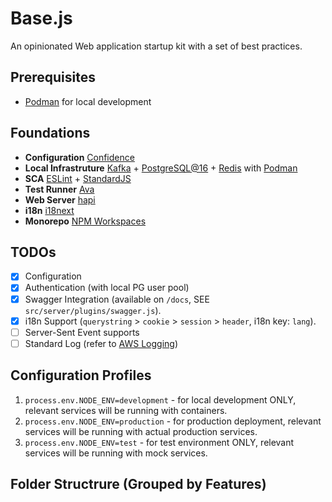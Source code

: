 # Base.js

An opinionated Web application startup kit with a set of best practices.

## Prerequisites

- [Podman](https://podman.io/) for local development

## Foundations

- **Configuration** [Confidence](https://www.npmjs.com/package/@hapipal/confidence)
- **Local Infrastruture** [Kafka](https://kafka.apache.org/) + [PostgreSQL@16](https://www.postgresql.org/) + [Redis](https://redis.io/) with [Podman](https://podman.io/)
- **SCA** [ESLint](https://eslint.org/) + [StandardJS](https://standardjs.com/)
- **Test Runner** [Ava](https://github.com/avajs/ava)
- **Web Server** [hapi](https://hapi.dev/)
- **i18n** [i18next](https://www.i18next.com/)
- **Monorepo** [NPM Workspaces](https://docs.npmjs.com/cli/v11/using-npm/workspaces)

## TODOs

- [x] Configuration
- [x] Authentication (with local PG user pool)
- [x] Swagger Integration (available on `/docs`, SEE `src/server/plugins/swagger.js`).
- [x] i18n Support (`querystring` > `cookie` > `session` > `header`, i18n key: `lang`).
- [ ] Server-Sent Event supports
- [ ] Standard Log (refer to [AWS Logging](https://docs.aws.amazon.com/prescriptive-guidance/latest/logging-monitoring-for-application-owners/event-attributes.html))

## Configuration Profiles

1. `process.env.NODE_ENV=development` - for local development ONLY, relevant services will be running with containers.
2. `process.env.NODE_ENV=production` - for production deployment, relevant services will be running with actual production services.
3. `process.env.NODE_ENV=test` - for test environment ONLY, relevant services will be running with mock services.

## Folder Structrure (Grouped by Features)

